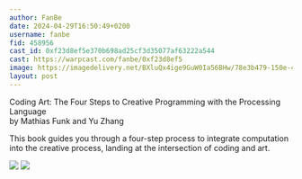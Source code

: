 ```yaml
---
author: FanBe
date: 2024-04-29T16:50:49+0200
username: fanbe
fid: 458956
cast_id: 0xf23d8ef5e370b698ad25cf3d35077af63222a544
cast: https://warpcast.com/fanbe/0xf23d8ef5
image: https://imagedelivery.net/BXluQx4ige9GuW0Ia56BHw/78e3b479-150e-4cb8-a70e-b4c86f65ba00/original
layout: post
---
```

Coding Art: The Four Steps to Creative Programming with the Processing Language  
by Mathias Funk and Yu Zhang   
  
This book guides you through a four-step process to integrate computation into the creative process, landing at the intersection of coding and art.  

![](https://imagedelivery.net/BXluQx4ige9GuW0Ia56BHw/78e3b479-150e-4cb8-a70e-b4c86f65ba00/original)
![](https://imagedelivery.net/BXluQx4ige9GuW0Ia56BHw/6e933fe7-4ffe-4a0c-0ae4-8486c35ef800/original)